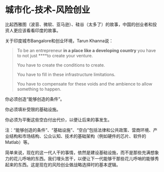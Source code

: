# 城市化-技术-风险创业

比起西雅图（波音、微软、亚马逊）、硅谷（太多了）的故事，中国的创业者和投资人更应该看看印度的故事。

关于印度城市Bangalore和创业环境，Tarun Khanna说：

> To be an entrepreneur **in a place like a developing country** you have to not just ****to create your venture.
>
> You have to create the conditions to create.
>
> You have to fill in these infrastructure limitations.
>
> You have to compensate for these voids and the ambience to allow something to happen.

你必须创造“能够创造的条件”。

你必须填补受限的基础设施。

你必须为平衡这些空白付出代价，以便让后来的事发生。

注：“能够创造的条件”、“基础设施”、“空白”包括法律和公共政策、营商环境、产业结构和市场结构、公众认知、技术的基础架构（例如硬件的芯片、软件的Matlab）等。

简单来说，现在的这一代人干的事情，依然是建设基础设施，而不是那些充满想象力的花儿呼哨的东西。我们埋头苦干，以便让下一代能够干那些花儿呼哨的能够秀起来的东西。这是现在的风险创业做战略选择时的基本逻辑。



